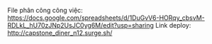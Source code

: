 File phân công công việc: https://docs.google.com/spreadsheets/d/1DuGvV6-HORqy_cbsvM-RDLkL_hU70zJNp2UsJC0yg6M/edit?usp=sharing
Link deploy: http://capstone_diner_n12.surge.sh/
